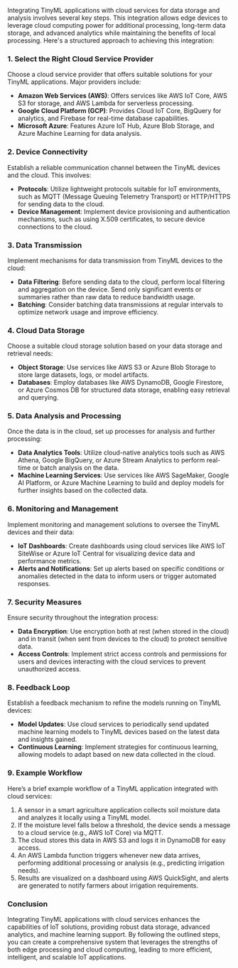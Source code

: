 Integrating TinyML applications with cloud services for data storage and analysis involves several key steps. This integration allows edge devices to leverage cloud computing power for additional processing, long-term data storage, and advanced analytics while maintaining the benefits of local processing. Here's a structured approach to achieving this integration:

### 1. **Select the Right Cloud Service Provider**
Choose a cloud service provider that offers suitable solutions for your TinyML applications. Major providers include:

- **Amazon Web Services (AWS)**: Offers services like AWS IoT Core, AWS S3 for storage, and AWS Lambda for serverless processing.
- **Google Cloud Platform (GCP)**: Provides Cloud IoT Core, BigQuery for analytics, and Firebase for real-time database capabilities.
- **Microsoft Azure**: Features Azure IoT Hub, Azure Blob Storage, and Azure Machine Learning for data analysis.

### 2. **Device Connectivity**
Establish a reliable communication channel between the TinyML devices and the cloud. This involves:

- **Protocols**: Utilize lightweight protocols suitable for IoT environments, such as MQTT (Message Queuing Telemetry Transport) or HTTP/HTTPS for sending data to the cloud.
- **Device Management**: Implement device provisioning and authentication mechanisms, such as using X.509 certificates, to secure device connections to the cloud.

### 3. **Data Transmission**
Implement mechanisms for data transmission from TinyML devices to the cloud:

- **Data Filtering**: Before sending data to the cloud, perform local filtering and aggregation on the device. Send only significant events or summaries rather than raw data to reduce bandwidth usage.
- **Batching**: Consider batching data transmissions at regular intervals to optimize network usage and improve efficiency.

### 4. **Cloud Data Storage**
Choose a suitable cloud storage solution based on your data storage and retrieval needs:

- **Object Storage**: Use services like AWS S3 or Azure Blob Storage to store large datasets, logs, or model artifacts.
- **Databases**: Employ databases like AWS DynamoDB, Google Firestore, or Azure Cosmos DB for structured data storage, enabling easy retrieval and querying.

### 5. **Data Analysis and Processing**
Once the data is in the cloud, set up processes for analysis and further processing:

- **Data Analytics Tools**: Utilize cloud-native analytics tools such as AWS Athena, Google BigQuery, or Azure Stream Analytics to perform real-time or batch analysis on the data.
- **Machine Learning Services**: Use services like AWS SageMaker, Google AI Platform, or Azure Machine Learning to build and deploy models for further insights based on the collected data.

### 6. **Monitoring and Management**
Implement monitoring and management solutions to oversee the TinyML devices and their data:

- **IoT Dashboards**: Create dashboards using cloud services like AWS IoT SiteWise or Azure IoT Central for visualizing device data and performance metrics.
- **Alerts and Notifications**: Set up alerts based on specific conditions or anomalies detected in the data to inform users or trigger automated responses.

### 7. **Security Measures**
Ensure security throughout the integration process:

- **Data Encryption**: Use encryption both at rest (when stored in the cloud) and in transit (when sent from devices to the cloud) to protect sensitive data.
- **Access Controls**: Implement strict access controls and permissions for users and devices interacting with the cloud services to prevent unauthorized access.

### 8. **Feedback Loop**
Establish a feedback mechanism to refine the models running on TinyML devices:

- **Model Updates**: Use cloud services to periodically send updated machine learning models to TinyML devices based on the latest data and insights gained.
- **Continuous Learning**: Implement strategies for continuous learning, allowing models to adapt based on new data collected in the cloud.

### 9. **Example Workflow**
Here’s a brief example workflow of a TinyML application integrated with cloud services:

1. A sensor in a smart agriculture application collects soil moisture data and analyzes it locally using a TinyML model.
2. If the moisture level falls below a threshold, the device sends a message to a cloud service (e.g., AWS IoT Core) via MQTT.
3. The cloud stores this data in AWS S3 and logs it in DynamoDB for easy access.
4. An AWS Lambda function triggers whenever new data arrives, performing additional processing or analysis (e.g., predicting irrigation needs).
5. Results are visualized on a dashboard using AWS QuickSight, and alerts are generated to notify farmers about irrigation requirements.

### Conclusion
Integrating TinyML applications with cloud services enhances the capabilities of IoT solutions, providing robust data storage, advanced analytics, and machine learning support. By following the outlined steps, you can create a comprehensive system that leverages the strengths of both edge processing and cloud computing, leading to more efficient, intelligent, and scalable IoT applications.